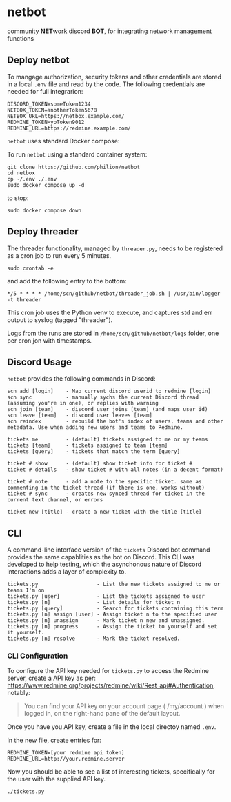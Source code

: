 # netbot

community **NET**work discord **BOT**, for integrating network management functions

## Deploy netbot
To mangage authorization, security tokens and other credentials are stored in a local `.env` file and read by the code. The following credentials are needed for full integrarion:
```
DISCORD_TOKEN=someToken1234
NETBOX_TOKEN=anotherToken5678
NETBOX_URL=https://netbox.example.com/
REDMINE_TOKEN=yoToken9012
REDMINE_URL=https://redmine.example.com/
```

`netbot` uses standard Docker compose:

To run `netbot` using a standard container system:
```
git clone https://github.com/philion/netbot
cd netbox
cp ~/.env ./.env
sudo docker compose up -d
```

to stop:
```
sudo docker compose down
```

## Deploy threader
The threader functionality, managed by `threader.py`, needs to be registered as a cron job to run every 5 minutes.

```
sudo crontab -e
```

and add the following entry to the bottom:
```
*/5 * * * * /home/scn/github/netbot/threader_job.sh | /usr/bin/logger -t threader
```

This cron job uses the Python venv to execute, and captures std and err output to syslog (tagged "threader").

Logs from the runs are stored in `/home/scn/github/netbot/logs` folder, one per cron jon with timestamps.

## Discord Usage
`netbot` provides the following commands in Discord:

```
scn add [login]    - Map current discord userid to redmine [login]
scn sync           - manually sychs the current Discord thread (assuming you're in one), or replies with warning 
scn join [team]    - discord user joins [team] (and maps user id)
scn leave [team]   - discord user leaves [team] 
scn reindex        - rebuild the bot's index of users, teams and other metadata. Use when adding new users and teams to Redmine.

tickets me         - (default) tickets assigned to me or my teams
tickets [team]     - tickets assigned to team [team]
tickets [query]    - tickets that match the term [query]

ticket # show      - (default) show ticket info for ticket #
ticket # details   - show ticket # with all notes (in a decent format)

ticket # note      - add a note to the specific ticket. same as commenting in the ticket thread (if there is one, works without)
ticket # sync      - creates new synced thread for ticket in the current text channel, or errors

ticket new [title] - create a new ticket with the title [title]
```


## CLI

A command-line interface version of the `tickets` Discord bot command provides the same capablities as the bot on Discord. This CLI was developed to help testing, which the asynchonous nature of Discord interactions adds a layer of complexity to.

```
tickets.py                   - List the new tickets assigned to me or teams I'm on
tickets.py [user]            - List the tickets assigned to user
tickets.py [n]               - List details for ticket n
tickets.py [query]           - Search for tickets containing this term
tickets.py [n] assign [user] - Assign ticket n to the specified user
tickets.py [n] unassign      - Mark ticket n new and unassigned.
tickets.py [n] progress      - Assign the ticket to yourself and set it yourself.
tickets.py [n] resolve       - Mark the ticket resolved.
```

### CLI Configuration

To configure the API key needed for `tickets.py` to access the Redmine server, create a API key as per: https://www.redmine.org/projects/redmine/wiki/Rest_api#Authentication, notably:

> You can find your API key on your account page ( /my/account ) when logged in, on the right-hand pane of the default layout.

Once you have you API key, create a file in the local directoy named `.env`.

In the new file, create entries for:

    REDMINE_TOKEN=[your redmine api token]
    REDMINE_URL=http://your.redmine.server

Now you should be able to see a list of interesting tickets, specifically for the user with the supplied API key.

    ./tickets.py
	

